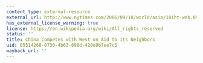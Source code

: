 ```yaml
---
content_type: external-resource
external_url: http://www.nytimes.com/2006/09/18/world/asia/18iht-web.0918aid.2845121.html
has_external_license_warning: true
license: https://en.wikipedia.org/wiki/All_rights_reserved
status: ''
title: China Competes with West on Aid to its Neighbors
uid: 05514268-0730-4b63-898d-420e9b7ee7c5
wayback_url: ''
---
```

